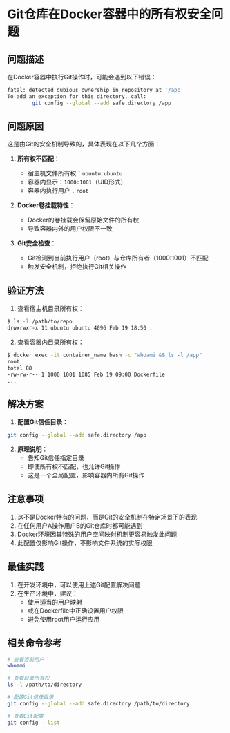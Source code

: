 # Git仓库在Docker容器中的所有权安全问题

## 问题描述

在Docker容器中执行Git操作时，可能会遇到以下错误：
```bash
fatal: detected dubious ownership in repository at '/app'
To add an exception for this directory, call:
        git config --global --add safe.directory /app
```

## 问题原因

这是由Git的安全机制导致的，具体表现在以下几个方面：

1. **所有权不匹配**：
   - 宿主机文件所有权：`ubuntu:ubuntu`
   - 容器内显示：`1000:1001`（UID形式）
   - 容器内执行用户：`root`

2. **Docker卷挂载特性**：
   - Docker的卷挂载会保留原始文件的所有权
   - 导致容器内外的用户权限不一致

3. **Git安全检查**：
   - Git检测到当前执行用户（root）与仓库所有者（1000:1001）不匹配
   - 触发安全机制，拒绝执行Git相关操作

## 验证方法

1. 查看宿主机目录所有权：
```bash
$ ls -l /path/to/repo
drwxrwxr-x 11 ubuntu ubuntu 4096 Feb 19 18:50 .
```

2. 查看容器内目录所有权：
```bash
$ docker exec -it container_name bash -c "whoami && ls -l /app"
root
total 88
-rw-rw-r-- 1 1000 1001 1085 Feb 19 09:00 Dockerfile
...
```

## 解决方案

1. **配置Git信任目录**：
```bash
git config --global --add safe.directory /app
```

2. **原理说明**：
   - 告知Git信任指定目录
   - 即使所有权不匹配，也允许Git操作
   - 这是一个全局配置，影响容器内所有Git操作

## 注意事项

1. 这不是Docker特有的问题，而是Git的安全机制在特定场景下的表现
2. 在任何用户A操作用户B的Git仓库时都可能遇到
3. Docker环境因其特殊的用户空间映射机制更容易触发此问题
4. 此配置仅影响Git操作，不影响文件系统的实际权限

## 最佳实践

1. 在开发环境中，可以使用上述Git配置解决问题
2. 在生产环境中，建议：
   - 使用适当的用户映射
   - 或在Dockerfile中正确设置用户权限
   - 避免使用root用户运行应用

## 相关命令参考

```bash
# 查看当前用户
whoami

# 查看目录所有权
ls -l /path/to/directory

# 配置Git信任目录
git config --global --add safe.directory /path/to/directory

# 查看Git配置
git config --list
``` 